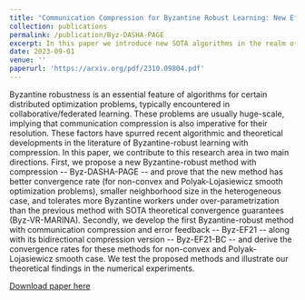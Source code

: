 ```yaml
---
title: "Communication Compression for Byzantine Robust Learning: New Efficient Algorithms and Improved Rates"
collection: publications
permalink: /publication/Byz-DASHA-PAGE
excerpt: In this paper we introduce new SOTA algorithms in the realm of communication compression along with Byzantine robustness.
date: 2023-09-01
venue: ''
paperurl: 'https://arxiv.org/pdf/2310.09804.pdf'
---
```

Byzantine robustness is an essential feature of algorithms for certain distributed optimization problems, typically encountered in collaborative/federated learning. These problems are usually huge-scale, implying that communication compression is also imperative for their resolution. These factors have spurred recent algorithmic and theoretical developments in the literature of Byzantine-robust learning with compression. In this paper, we contribute to this research area in two main directions. First, we propose a new Byzantine-robust method with compression -- Byz-DASHA-PAGE -- and prove that the new method has better convergence rate (for non-convex and Polyak-Lojasiewicz smooth optimization problems), smaller neighborhood size in the heterogeneous case, and tolerates more Byzantine workers under over-parametrization than the previous method with SOTA theoretical convergence guarantees (Byz-VR-MARINA). Secondly, we develop the first Byzantine-robust method with communication compression and error feedback -- Byz-EF21 -- along with its bidirectional compression version -- Byz-EF21-BC -- and derive the convergence rates for these methods for non-convex and Polyak-Lojasiewicz smooth case. We test the proposed methods and illustrate our theoretical findings in the numerical experiments.

[Download paper here](https://arxiv.org/pdf/2310.09804.pdf)